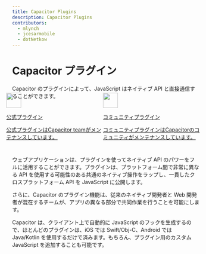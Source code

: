 ```yaml
---
title: Capacitor Plugins
description: Capacitor Plugins
contributors:
  - mlynch
  - jcesarmobile
  - dotNetkow
---
```


# Capacitor プラグイン

Capacitor のプラグインによって、JavaScript はネイティブ API と直接通信することができます。

<style>
  plugin-cards {
    display: flex;
    margin-block-start: -32px;
    margin-inline-start: -16px;
    margin-block-end: 40px;
  }

  plugin-cards .card {
    margin-block-start: var(--space-6);
    margin-inline-start: var(--space-3);;
    padding: var(--space-6) var(--space-5);

    flex-basis: 100%;
    border-radius: var(--radius-2);
    box-shadow: var(--elevation-5);    

    transition: transform .2s ease-out, box-shadow .2s ease-out;
  }
  plugin-cards .card p {
    margin-block-end: 0;
  }
  plugin-cards .card:hover, .card:active, .card:focus {
    transform: translateY(-2px);
    box-shadow: var(--elevation-6);
  }

  @media screen and (max-width: 500px) {
    plugin-cards {
      flex-direction: column;
    }   
  }
</style>
<plugin-cards>
  <a class="card" href="/docs/apis">
    <img
      src="/assets/img/docs/core-plugins.png"
      width="40" height="40"
    >
    <p class="ui-heading-5">公式プラグイン</p>
    <p class="ui-paragraph-5">公式プラグインはCapacitor teamがメンテナンスしています。</p>
  </a>
  <a class="card" href="/docs/plugins/community">
    <img
      src="/assets/img/docs/community-plugins.png"
      width="40" height="40"
    >
    <p class="ui-heading-5">コミュニティプラグイン</p>
    <p class="ui-paragraph-5">コミュニティプラグインはCapacitorのコミュニティがメンテナンスしています。</p>
  </a>
</plugin-cards>

ウェブアプリケーションは、プラグインを使ってネイティブ API のパワーをフルに活用することができます。プラグインは、プラットフォーム間で非常に異なる API を使用する可能性のある共通のネイティブ操作をラップし、一貫したクロスプラットフォーム API を JavaScript に公開します。

さらに、Capacitor のプラグイン機能は、従来のネイティブ開発者と Web 開発者が混在するチームが、アプリの異なる部分で共同作業を行うことを可能にします。

Capacitor は、クライアント上で自動的に JavaScript のフックを生成するので、ほとんどのプラグインは、iOS では Swift/Obj-C、Android では Java/Kotlin を使用するだけで済みます。もちろん、プラグイン用のカスタム JavaScript を追加することも可能です。
